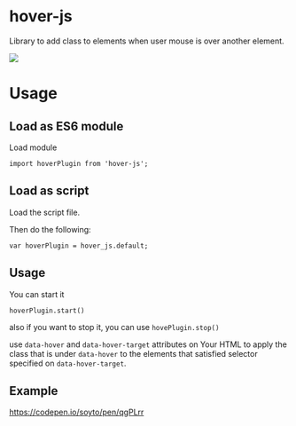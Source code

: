 # hover-js

Library to add class to elements when user mouse is over another element.

[![](https://data.jsdelivr.com/v1/package/npm/hover-js/badge)](https://www.jsdelivr.com/package/npm/hover-js)


# Usage

## Load as ES6 module

Load module 

`import hoverPlugin from 'hover-js';`

## Load as script

Load the script file.

Then do the following:

`var hoverPlugin = hover_js.default;`

## Usage

You can start it

`hoverPlugin.start()`

also if you want to stop it, you can use `hovePlugin.stop()`


use `data-hover` and `data-hover-target` attributes on Your HTML to apply the class that is under `data-hover` to the elements that satisfied selector specified on `data-hover-target`.


## Example

https://codepen.io/soyto/pen/qgPLrr
